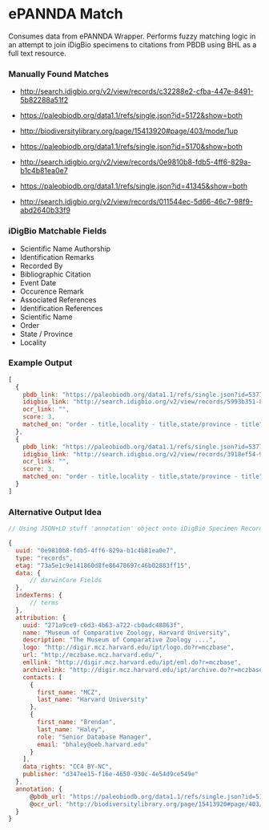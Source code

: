 # ePANNDA Match
Consumes data from ePANNDA Wrapper. Performs fuzzy matching logic in an attempt to join iDigBio specimens to citations from PBDB using BHL as a full text resource.

### Manually Found Matches

- http://search.idigbio.org/v2/view/records/c32288e2-cfba-447e-8491-5b82288a51f2
- https://paleobiodb.org/data1.1/refs/single.json?id=5172&show=both

- http://biodiversitylibrary.org/page/15413920#page/403/mode/1up

- https://paleobiodb.org/data1.1/refs/single.json?id=5170&show=both
- http://search.idigbio.org/v2/view/records/0e9810b8-fdb5-4ff6-829a-b1c4b81ea0e7

- https://paleobiodb.org/data1.1/refs/single.json?id=41345&show=both
- http://search.idigbio.org/v2/view/records/011544ec-5d66-46c7-98f9-abd2640b33f9

### iDigBio Matchable Fields
- Scientific Name Authorship
- Identification Remarks
- Recorded By
- Bibliographic Citation
- Event Date
- Occurence Remark
- Associated References
- Identification References
- Scientific Name
- Order
- State / Province
- Locality



### Example Output
```javascript
[
  {
    pbdb_link: "https://paleobiodb.org/data1.1/refs/single.json?id=53771&show=both",
    idigbio_link: "http://search.idigbio.org/v2/view/records/5993b351-8e1a-42be-9b68-5e1b5a3ef4ae",
    ocr_link: "",
    score: 3,
    matched_on: "order - title,locality - title,state/province - title"
  },
  {
    pbdb_link: "https://paleobiodb.org/data1.1/refs/single.json?id=53771&show=both",
    idigbio_link: "http://search.idigbio.org/v2/view/records/3918ef54-90a3-4add-a826-9376b631d50a",
    ocr_link: "",
    score: 3,
    matched_on: "order - title,locality - title,state/province - title"
  }
]
```

### Alternative Output Idea
```javascript
// Using JSON+LD stuff 'annotation' object onto iDigBio Specimen Record

{
  uuid: "0e9810b8-fdb5-4ff6-829a-b1c4b81ea0e7",
  type: "records",
  etag: "73a5e1c9e141860d8fe86478697c46b02883ff15",
  data: {
      // darwinCore Fields
  },
  indexTerms: {
      // terms
  },
  attribution: {
    uuid: "271a9ce9-c6d3-4b63-a722-cb0adc48863f",
    name: "Museum of Comparative Zoology, Harvard University",
    description: "The Museum of Comparative Zoology ....",
    logo: "http://digir.mcz.harvard.edu/ipt/logo.do?r=mczbase",
    url: "http://mczbase.mcz.harvard.edu/",
    emllink: "http://digir.mcz.harvard.edu/ipt/eml.do?r=mczbase",
    archivelink: "http://digir.mcz.harvard.edu/ipt/archive.do?r=mczbase",
    contacts: [
      {
        first_name: "MCZ",
        last_name: "Harvard University"
      },
      {
        first_name: "Brendan",
        last_name: "Haley",
        role: "Senior Database Manager",
        email: "bhaley@oeb.harvard.edu"
      }
    ],
    data_rights: "CC4 BY-NC",
    publisher: "d347ee15-f16e-4650-930c-4e54d9ce549e"
  },
  annotation: {
      @pbdb_url: "https://paleobiodb.org/data1.1/refs/single.json?id=5170&show=both",
      @ocr_url: "http://biodiversitylibrary.org/page/15413920#page/403/mode/1up" 
  } 
}

```
